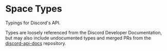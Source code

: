 # Space Types

Typings for Discord's API.

Types are loosely referenced from the Discord Developer Documentation, but may also include
undocumented types and merged PRs from the [discord-api-docs](https://github.com/discord/discord-api-docs) repository.
